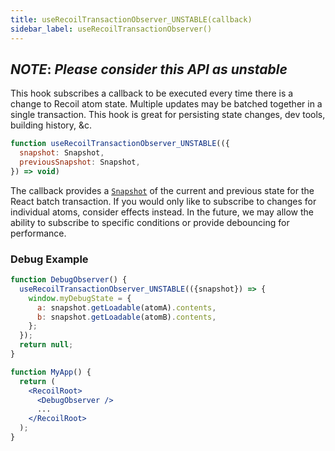 ```yaml
---
title: useRecoilTransactionObserver_UNSTABLE(callback)
sidebar_label: useRecoilTransactionObserver()
---
```


## ***NOTE***: *Please consider this API as unstable*

This hook subscribes a callback to be executed every time there is a change to Recoil atom state.  Multiple updates may be batched together in a single transaction.  This hook is great for persisting state changes, dev tools, building history, &c.

```jsx
function useRecoilTransactionObserver_UNSTABLE(({
  snapshot: Snapshot,
  previousSnapshot: Snapshot,
}) => void)
```

The callback provides a [`Snapshot`](/docs/api-reference/core/Snapshot) of the current and previous state for the React batch transaction.  If you would only like to subscribe to changes for individual atoms, consider effects instead.  In the future, we may allow the ability to subscribe to specific conditions or provide debouncing for performance.

### Debug Example

```jsx
function DebugObserver() {
  useRecoilTransactionObserver_UNSTABLE(({snapshot}) => {
    window.myDebugState = {
      a: snapshot.getLoadable(atomA).contents,
      b: snapshot.getLoadable(atomB).contents,
    };
  });
  return null;
}

function MyApp() {
  return (
    <RecoilRoot>
      <DebugObserver />
      ...
    </RecoilRoot>
  );
}
```
